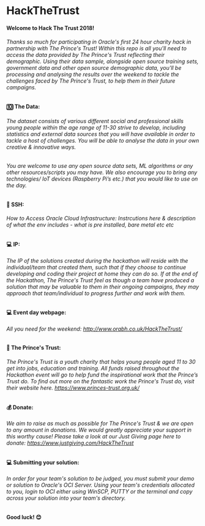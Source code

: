 # HackTheTrust

#### Welcome to Hack The Trust 2018! 

###### Thanks so much for participating in Oracle's first 24 hour charity hack in partnership with The Prince's Trust! Within this repo is all you'll need to access the data provided by The Prince's Trust reflecting their demographic. Using their data sample, alongside open source training sets, government data and other open source demographic data, you'll be processing and analysing the results over the weekend to tackle the challenges faced by The Prince's Trust, to help them in their future campaigns.

#### 🔟 The Data:

###### The dataset consists of various different social and professional skills young people within the age range of 11-30 strive to develop, including statistics and external data sources that you will have available in order to tackle a host of challenges. You will be able to analyse the data in your own creative & innovative ways.

###### You are welcome to use any open source data sets, ML algorithms or any other resources/scripts you may have. We also encourage you to bring any technologies/ IoT devices (Raspberry Pi’s etc.) that you would like to use on the day.

#### 🔑 SSH:

###### How to Access Oracle Cloud Infrastructure: Instrcutions here & description of what the env includes - what is pre installed, bare metal etc etc

#### 💻 IP:

###### The IP of the solutions created during the hackathon will reside with the individual/team that created them, such that if they choose to continue developing and coding their project at home they can do so. If at the end of the Hackathon, The Prince's Trust feel as though a team have produced a solution that may be valuable to them in their ongoing campaigns, they may approach that team/individual to progress further and work with them.

#### 💻 Event day webpage:

###### All you need for the weekend: http://www.orabh.co.uk/HackTheTrust/

#### 👦 The Prince's Trust:

###### The Prince's Trust is a youth charity that helps young people aged 11 to 30 get into jobs, education and training. All funds raised throughout the Hackathon event will go to help fund the inspirational work that the Prince’s Trust do. To find out more on the fantastic work the Prince's Trust do, visit their website here. https://www.princes-trust.org.uk/

#### 💰 Donate:

###### We aim to raise as much as possible for The Prince's Trust & we are open to any amount in donations. We would greatly appreciate your support in this worthy cause! Please take a look at our Just Giving page here to donate: https://www.justgiving.com/HackTheTrust


#### 💻 Submitting your solution:

###### In order for your team's solution to be judged, you must submit your demo or solution to Oracle's OCI Server. Using your team's credentials allocated to you, login to OCI either using WinSCP, PUTTY or the terminal and copy across your solution into your team's directory.


#### Good luck! 😊 

